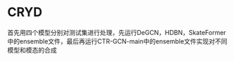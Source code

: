 # CRYD  
首先用四个模型分别对测试集进行处理，先运行DeGCN，HDBN，SkateFormer中的ensemble文件，最后再运行CTR-GCN-main中的ensemble文件实现对不同模型和模态的合成

